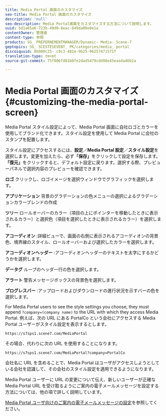 ```yaml
---
title: Media Portal 画面のカスタマイズ
seo-title: Media Portal 画面のカスタマイズ
description: 'null'
seo-description: Media Portal画面をカスタマイズする方法について説明します。
uuid: bd1a65a6-723b-49d0-8eac-849da00e0e1a
contentOwner: 管理者
content-type: 参照
products: SG_ PREPERNEMENTMANAGER/Dynamic- Media- Scene-7
geptopics: SG_ SCESTESEVENT_ PK/categories/media_ portal
discoiquuid: 8b000c25- c9c3-481e-9b25-96257471571f
translation-type: tm+mt
source-git-commit: 75f006fd81b0fe2dad5479cdd98e45eaada46b2a

---
```



# Media Portal 画面のカスタマイズ{#customizing-the-media-portal-screen}

Media Portal スタイル設定によって、Media Portal 画面に自社ロゴとカラーを使用してブランド化できます。スタイル設定を使用して Media Portal に会社のスタンプを配置します。

スタイル設定にアクセスするには、**設定**／**Media Portal 設定**／**スタイル設定**&#x200B;を選択します。変更を加えたら、必ず&#x200B;**「保存」**&#x200B;をクリックして設定を保存します。**「復元」**&#x200B;をクリックすると、デフォルト設定に戻ります。選択する際、プレビューパネルで選択内容のプレビューを確認できます。

**ロゴ** クリックし、ロゴイメージを選択ウィンドウでグラフィックを選択します。

**アプリケーション** 背景のグラデーションの色メニューの選択によるグラデーションカラーブレンドの作成

**ツリー** ロールオーバーのカラー（項目の上にポインターを移動したときに表示されるカラー）と選択色（項目を選択したときに表示されるカラー）を選択します。

**アコーディオン** :詳細ビューで、画面の右側に表示されるアコーディオンの背景色、境界線のスタイル、ロールオーバーおよび選択したカラーを選択します。

**アコーディオンヘッダー** :アコーディオンヘッダーのテキストを太字にするかどうかを選択します。

**データグ** ループのヘッダー行の色を選択します。

**アラート** 警告メッセージボックスの背景色を選択します。

**プログレスバー** :アップロードおよびダウンロードの進行状況を示すバーの色を選択します。

For Media Portal users to see the style settings you choose, they must append `?company=(company name)` to the URL with which they access Media Portal. 例えば、次の URL にある PortalCo という会社にアクセスする Media Portal ユーザーがスタイル設定を表示するとします。

`https://s7sps1.scene7.com/MediaPortal`

その場合、代わりに次の URL を使用することになります。

`https://s7sps1.scene7.com/MediaPortal?company=PortalCo`

会社名に URL を含めることで、Media Portal はユーザがアクセスしようとしている会社を認識して、その会社のスタイル設定を適用できるようになります。

Media Portal ユーザーに URL の変更について伝え、新しいユーザーが正確な Media Portal URL を受け取るようにご案内の電子メールメッセージを設定する方法については、他の項で詳しく説明しています。

[Media Portal ユーザ向けのご案内の電子メールメッセージの設定](adding-media-portal-users.md#setting_up_the_welcome_e_mail_message_for_media_portal_users)を参照してください。
